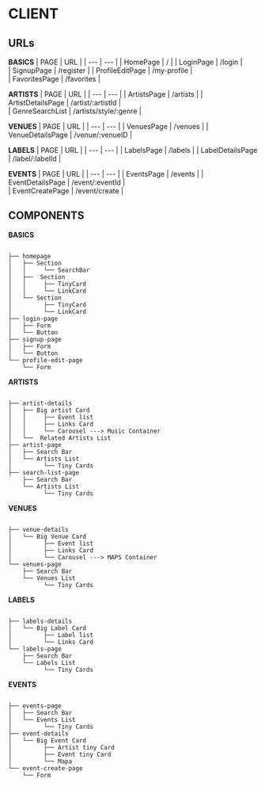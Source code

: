 # CLIENT

## URLs

 **BASICS**
| PAGE | URL |
| --- | --- |
| HomePage | / |
| LoginPage | /login |  
| SignupPage | /register |
| ProfileEditPage | /my-profile |  
| FavoritesPage | /favorites |

 **ARTISTS**
| PAGE | URL |
| --- | --- |
| ArtistsPage | /artists |
| ArtistDetailsPage | /artist/:artistId |  
| GenreSearchList | /artists/style/:genre |

 **VENUES**
| PAGE | URL |
| --- | --- |
| VenuesPage | /venues |
| VenueDetailsPage | /venue/:venueID |

 **LABELS**
| PAGE | URL |
| --- | --- |
| LabelsPage | /labels |
| LabelDetailsPage | /label/:labelId |  

 **EVENTS**
| PAGE | URL |
| --- | --- |
| EventsPage | /events |
| EventDetailsPage | /event/:eventId |  
| EventCreatePage | /event/create |

## COMPONENTS

**BASICS**

```

├── homepage
│   ├── Section
│   │     └── SearchBar
│   ├──  Section
│   │     ├── TinyCard
│   │     └── LinkCard
│   └── Section
│         ├── TinyCard
│         └── LinkCard
├── login-page
│   ├── Form
│   └── Button
├── signup-page
│   ├── Form
│   └── Button
└── profile-edit-page
    └── Form
```

**ARTISTS**

```

├── artist-details
│   ├── Big artist Card
│   │     ├── Event list
│   │     ├── Links Card
│   │     └── Carousel ---> Music Container
│   └──  Related Artists List
├── artist-page
│   ├── Search Bar
│   └── Artists List
│         └── Tiny Cards
├── search-list-page
    ├── Search Bar
    └── Artists List
          └── Tiny Cards
```

**VENUES**

```

├── venue-details
│   └── Big Venue Card
│         ├── Event list
│         ├── Links Card
│         └── Carousel ---> MAPS Container
└── venues-page
    ├── Search Bar
    └── Venues List
          └── Tiny Cards

```

**LABELS**

```

├── labels-details
│   └── Big Label Card
│         ├── Label list
│         └── Links Card
└── labels-page
    ├── Search Bar
    └── Labels List
          └── Tiny Cards

```

**EVENTS**

```

├── events-page
│   ├── Search Bar
│   └── Events List
│         └── Tiny Cards
├── event-details
│   └── Big Event Card
│         ├── Artist tiny Card
│         ├── Event tiny Card
│         └── Mapa
└── event-create-page
    └── Form
    
```
